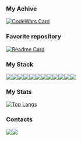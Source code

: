 ### My Achive

[![CodeWars Card](https://www.codewars.com/users/Obl1Que/badges/large)](https://www.codewars.com/users/Obl1Que)

### Favorite repository

[![Readme Card](https://github-readme-stats.vercel.app/api/pin/?username=Obl1Que&repo=QFARM&theme=dark)](https://github.com/Obl1Que/QFARM)

### My Stack

<img src="https://img.shields.io/badge/Python-161B22?style=for-the-badge&logo=Python&logoColor=yellow"/><img src="https://img.shields.io/badge/NumPy-161B22?style=for-the-badge&logo=NumPy&logoColor=013243"/><img src="https://img.shields.io/badge/C Sharp-161B22?style=for-the-badge&logo=C Sharp&logoColor=006400"/><img src="https://img.shields.io/badge/C++-161B22?style=for-the-badge&logo=C&logoColor=#00599C"/><img src="https://img.shields.io/badge/PHP-161B22?style=for-the-badge&logo=PHP&logoColor=#777BB4"/><img src="https://img.shields.io/badge/JSON-161B22?style=for-the-badge&logo=JSON&logoColor=808080"/><img src="https://img.shields.io/badge/phpMyAdmin-161B22?style=for-the-badge&logo=phpMyAdmin&logoColor=#6C78AF"/><img src="https://img.shields.io/badge/MySQL-161B22?style=for-the-badge&logo=MySQL&logoColor=4479A1"/><img src="https://img.shields.io/badge/HTML-161B22?style=for-the-badge&logo=HTML5&logoColor=#E34F26"/><img src="https://img.shields.io/badge/CSS-161B22?style=for-the-badge&logo=CSS3&logoColor=1572B6"/><img src="https://img.shields.io/badge/Git-161B22?style=for-the-badge&logo=Git&logoColor=#F05032"/><img src="https://img.shields.io/badge/GitHub-161B22?style=for-the-badge&logo=GitHub&logoColor=808080"/>

### My Stats
[![Top Langs](https://github-readme-stats.vercel.app/api/top-langs/?username=Obl1Que&layout=compact&theme=dark)](https://github.com/Obl1Que/github-readme-stats)

### Contacts

<a href="https://webz.telegram.org/#-1595812619"><img src="https://img.shields.io/badge/Telegram-161B22?style=for-the-badge&logo=Telegram&logoColor=26A5E4"/></a><a href="https://vk.com/alxdzh"><img src="https://img.shields.io/badge/VK-161B22?style=for-the-badge&logo=VK&logoColor=0077FF"/></a>
